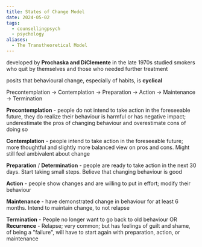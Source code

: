 ```yaml
---
title: States of Change Model
date: 2024-05-02
tags:
  - counsellingpsych
  - psychology
aliases:
  - The Transtheoretical Model
---
```

developed by **Prochaska and DiClemente** in the late 1970s
studied smokers who quit by themselves and those who needed further treatment

posits that behavioural change, especially of habits, is **cyclical**

Precontemplation -> Contemplation -> Preparation -> Action -> Maintenance -> Termination

**Precontemplation** - people do not intend to take action in the foreseeable future, they do realize their behaviour is harmful or has negative impact; 
underestimate the pros of changing behaviour and overestimate cons of doing so

**Contemplation** - people intend to take action in the foreseeable future; 
more thoughtful and slightly more balanced view on pros and cons. Might still feel ambivalent about change

**Preparation** / **Determination** - people are ready to take action in the next 30 days. Start taking small steps. Believe that changing behaviour is good

**Action** - people show changes and are willing to put in effort; modify their behaviour

**Maintenance** - have demonstrated change in behaviour for at least 6 months. Intend to maintain change, to not relapse

**Termination** - People no longer want to go back to old behaviour
OR
**Recurrence** - Relapse; very common; but has feelings of guilt and shame, of being a "failure", will have to start again with preparation, action, or maintenance

